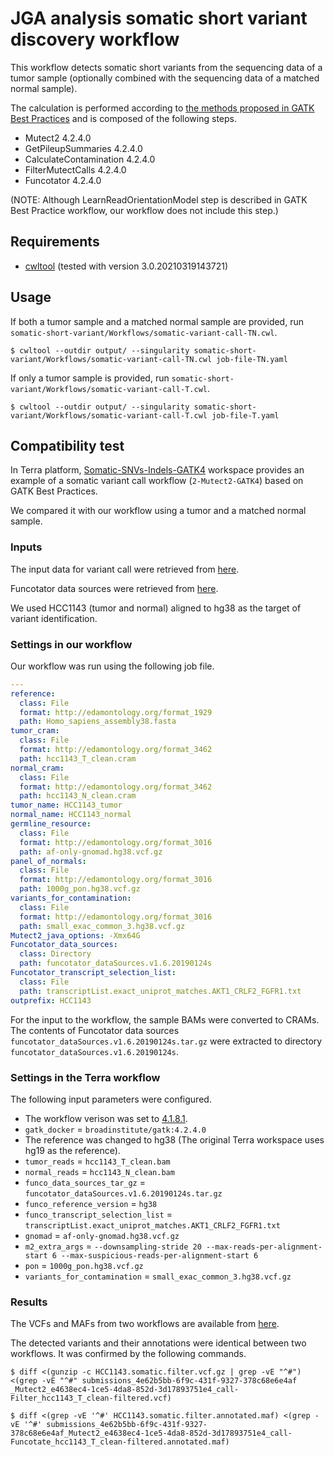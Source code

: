 # JGA analysis somatic short variant discovery workflow

This workflow detects somatic short variants from the sequencing data of a tumor sample (optionally combined with the sequencing data of a matched normal sample).

The calculation is performed according to [the methods proposed in GATK Best Practices](https://gatk.broadinstitute.org/hc/en-us/articles/360035894731-Somatic-short-variant-discovery-SNVs-Indels-) and is composed of the following steps.

* Mutect2 4.2.4.0
* GetPileupSummaries 4.2.4.0
* CalculateContamination 4.2.4.0
* FilterMutectCalls 4.2.4.0
* Funcotator 4.2.4.0

(NOTE: Although LearnReadOrientationModel step is described in GATK Best Practice workflow, our workflow does not include this step.)

## Requirements

* [cwltool](https://github.com/common-workflow-language/cwltool) (tested with version 3.0.20210319143721)

## Usage

If both a tumor sample and a matched normal sample are provided, run `somatic-short-variant/Workflows/somatic-variant-call-TN.cwl`.

```
$ cwltool --outdir output/ --singularity somatic-short-variant/Workflows/somatic-variant-call-TN.cwl job-file-TN.yaml
```

If only a tumor sample is provided, run `somatic-short-variant/Workflows/somatic-variant-call-T.cwl`.

```
$ cwltool --outdir output/ --singularity somatic-short-variant/Workflows/somatic-variant-call-T.cwl job-file-T.yaml
```

## Compatibility test

In Terra platform, [Somatic-SNVs-Indels-GATK4](https://anvil.terra.bio/#workspaces/help-gatk/Somatic-SNVs-Indels-GATK4) workspace provides an example of a somatic variant call workflow (`2-Mutect2-GATK4`) based on GATK Best Practices.

We compared it with our workflow using a tumor and a matched normal sample.

### Inputs

The input data for variant call were retrieved from [here](https://console.cloud.google.com/storage/browser/gatk-best-practices/somatic-hg38;tab=objects?pageState=(%22StorageObjectListTable%22:(%22f%22:%22%255B%255D%22))&authuser=0&prefix=&forceOnObjectsSortingFiltering=false).

Funcotator data sources were retrieved from [here](https://console.cloud.google.com/storage/browser/broad-public-datasets/funcotator;tab=objects?authuser=0&prefix=&forceOnObjectsSortingFiltering=false).

We used HCC1143 (tumor and normal) aligned to hg38 as the target of variant identification.

### Settings in our workflow

Our workflow was run using the following job file.

```YAML
---
reference:
  class: File
  format: http://edamontology.org/format_1929
  path: Homo_sapiens_assembly38.fasta
tumor_cram:
  class: File
  format: http://edamontology.org/format_3462
  path: hcc1143_T_clean.cram
normal_cram:
  class: File
  format: http://edamontology.org/format_3462
  path: hcc1143_N_clean.cram
tumor_name: HCC1143_tumor
normal_name: HCC1143_normal
germline_resource:
  class: File
  format: http://edamontology.org/format_3016
  path: af-only-gnomad.hg38.vcf.gz
panel_of_normals:
  class: File
  format: http://edamontology.org/format_3016
  path: 1000g_pon.hg38.vcf.gz
variants_for_contamination:
  class: File
  format: http://edamontology.org/format_3016
  path: small_exac_common_3.hg38.vcf.gz
Mutect2_java_options: -Xmx64G
Funcotator_data_sources:
  class: Directory
  path: funcotator_dataSources.v1.6.20190124s
Funcotator_transcript_selection_list:
  class: File
  path: transcriptList.exact_uniprot_matches.AKT1_CRLF2_FGFR1.txt
outprefix: HCC1143
```

For the input to the workflow, the sample BAMs were converted to CRAMs. The contents of Funcotator data sources `funcotator_dataSources.v1.6.20190124s.tar.gz` were extracted to directory `funcotator_dataSources.v1.6.20190124s`.

### Settings in the Terra workflow

The following input parameters were configured.

* The workflow verison was set to [4.1.8.1](https://github.com/broadinstitute/gatk/tree/4.1.8.1/scripts/mutect2_wdl).
* `gatk_docker` = `broadinstitute/gatk:4.2.4.0`
* The reference was changed to hg38 (The original Terra workspace uses hg19 as the reference).
* `tumor_reads` = `hcc1143_T_clean.bam`
* `normal_reads` = `hcc1143_N_clean.bam`
* `funco_data_sources_tar_gz` = `funcotator_dataSources.v1.6.20190124s.tar.gz`
* `funco_reference_version` = `hg38`
* `funco_transcript_selection_list` = `transcriptList.exact_uniprot_matches.AKT1_CRLF2_FGFR1.txt`
* `gnomad` = `af-only-gnomad.hg38.vcf.gz`
* `m2_extra_args` = `--downsampling-stride 20 --max-reads-per-alignment-start 6 --max-suspicious-reads-per-alignment-start 6`
* `pon` = `1000g_pon.hg38.vcf.gz`
* `variants_for_contamination` = `small_exac_common_3.hg38.vcf.gz`

### Results

The VCFs and MAFs from two workflows are available from [here](https://zenodo.org/record/7821043#.ZDZ2GxXP2oc).

The detected variants and their annotations were identical between two workflows. It was confirmed by the following commands.

```
$ diff <(gunzip -c HCC1143.somatic.filter.vcf.gz | grep -vE "^#") <(grep -vE "^#" submissions_4e62b5bb-6f9c-431f-9327-378c68e6e4af
_Mutect2_e4638ec4-1ce5-4da8-852d-3d17893751e4_call-Filter_hcc1143_T_clean-filtered.vcf)
```

```
$ diff <(grep -vE '^#' HCC1143.somatic.filter.annotated.maf) <(grep -vE '^#' submissions_4e62b5bb-6f9c-431f-9327-378c68e6e4af_Mutect2_e4638ec4-1ce5-4da8-852d-3d17893751e4_call-Funcotate_hcc1143_T_clean-filtered.annotated.maf)
```
